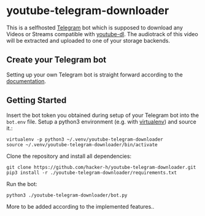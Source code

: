 # youtube-telegram-downloader

This is a selfhosted [Telegram](https://telegram.org/) bot which is supposed to download any Videos or Streams compatible with [youtube-dl](https://github.com/ytdl-org/youtube-dl).
The audiotrack of this video will be extracted and uploaded to one of your storage backends.

## Create your Telegram bot

Setting up your own Telegram bot is straight forward according to the [documentation](https://core.telegram.org/bots).

## Getting Started

Insert the bot token you obtained during setup of your Telegram bot into the `bot.env` file.
Setup a python3 environment (e.g. with [virtualenv](https://virtualenv.pypa.io/en/stable/)) and source it.:
```
virtualenv -p python3 ~/.venv/youtube-telegram-downloader
source ~/.venv/youtube-telegram-downloader/bin/activate
```
Clone the repository and install all dependencies:
```
git clone https://github.com/hacker-h/youtube-telegram-downloader.git
pip3 install -r ./youtube-telegram-downloader/requirements.txt
```

Run the bot:
```
python3 ./youtube-telegram-downloader/bot.py
```

More to be added according to the implemented features..

